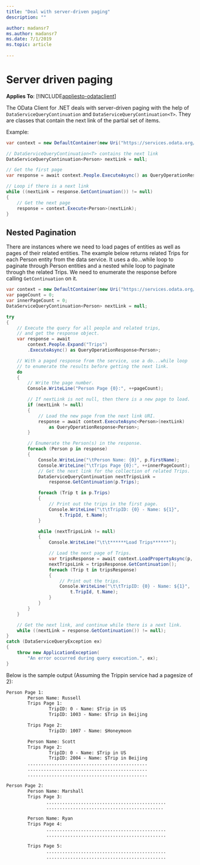 ```yaml
---
title: "Deal with server-driven paging"
description: ""

author: madansr7
ms.author: madansr7
ms.date: 7/1/2019
ms.topic: article
 
---
```

# Server driven paging
**Applies To**: [!INCLUDE[appliesto-odataclient](../../includes/appliesto-odataclient-v6.md)]

The OData Client for .NET deals with server-driven paging with the help of `DataServiceQueryContinuation` and `DataServiceQueryContinuation<T>`. They are classes that contain the next link of the partial set of items.

Example:

``` csharp
var context = new DefaultContainer(new Uri("https://services.odata.org/v4/TripPinServiceRW/"));

// DataServiceQueryContinuation<T> contains the next link
DataServiceQueryContinuation<Person> nextLink = null;

// Get the first page
var response = await context.People.ExecuteAsync() as QueryOperationResponse<Person>;

// Loop if there is a next link
while ((nextLink = response.GetContinuation()) != null)
{
    // Get the next page
    response = context.Execute<Person>(nextLink);
}
```

## Nested Pagination
There are instances where we need to load pages of entities as well as pages of their related entities.
The example below returns related Trips for each Person entity from the data service. It uses a do...while loop to paginate through Person entities and a nested while loop to paginate through the related Trips.
We need to enumerate the response before calling `GetContinuation` on it.

``` csharp
var context = new DefaultContainer(new Uri("https://services.odata.org/v4/TripPinServiceRW/"));
var pageCount = 0;
var innerPageCount = 0;
DataServiceQueryContinuation<Person> nextLink = null;

try
{
    // Execute the query for all people and related trips,
    // and get the response object.
    var response = await
        context.People.Expand("Trips")
        .ExecuteAsync() as QueryOperationResponse<Person>;

    // With a paged response from the service, use a do...while loop
    // to enumerate the results before getting the next link.
    do
    {
        // Write the page number.
        Console.WriteLine("Person Page {0}:", ++pageCount);

        // If nextLink is not null, then there is a new page to load.
        if (nextLink != null)
        {
            // Load the new page from the next link URI.
            response = await context.ExecuteAsync<Person>(nextLink)
                as QueryOperationResponse<Person>;
        }

        // Enumerate the Person(s) in the response.
        foreach (Person p in response)
        {
            Console.WriteLine("\tPerson Name: {0}", p.FirstName);
            Console.WriteLine("\tTrips Page {0}:", ++innerPageCount);
            // Get the next link for the collection of related Trips.
            DataServiceQueryContinuation nextTripsLink =
                response.GetContinuation(p.Trips);

            foreach (Trip t in p.Trips)
            {
                // Print out the trips in the first page.
                Console.WriteLine("\t\tTripID: {0} - Name: ${1}",
                    t.TripId, t.Name);
            }

            while (nextTripsLink != null)
            {
                Console.WriteLine("\t\t******Load Trips******");

                // Load the next page of Trips.
                var tripsResponse = await context.LoadPropertyAsync(p, "Trips", nextTripsLink);
                nextTripsLink = tripsResponse.GetContinuation();
                foreach (Trip t in tripsResponse)
                {
                    // Print out the trips.
                    Console.WriteLine("\t\tTripID: {0} - Name: ${1}",
                        t.TripId, t.Name);
                }
            }
        }
    }

    // Get the next link, and continue while there is a next link.
    while ((nextLink = response.GetContinuation()) != null);
}
catch (DataServiceQueryException ex)
{
    throw new ApplicationException(
        "An error occurred during query execution.", ex);
}
```

Below is the sample output (Assuming the Trippin service had a pagesize of 2):
```html
Person Page 1:
        Person Name: Russell
        Trips Page 1:
                TripID: 0 - Name: $Trip in US
                TripID: 1003 - Name: $Trip in Beijing

        Trips Page 2:
                TripID: 1007 - Name: $Honeymoon

        Person Name: Scott
        Trips Page 2:
                TripID: 0 - Name: $Trip in US
                TripID: 2004 - Name: $Trip in Beijing
        .............................................
        .............................................
        .............................................

Person Page 2:
        Person Name: Marshall
        Trips Page 3:
               .............................................
               ............................................

        Person Name: Ryan
        Trips Page 4:
               .............................................
               .............................................

        Trips Page 5:
               .............................................
               .............................................
```
